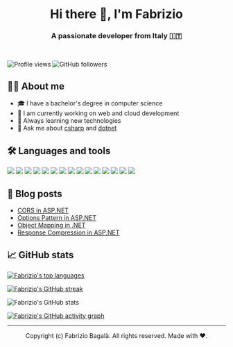 <h1 align="center">Hi there 👋, I'm Fabrizio</h1>
<h3 align="center">A passionate developer from Italy 🇮🇹</h3>

<br/>

![Profile views](https://komarev.com/ghpvc/?username=fabriziobagala&style=for-the-badge)
![GitHub followers](https://img.shields.io/github/followers/fabriziobagala?label=GitHub%20Followers&style=for-the-badge)

## 👨‍💻 About me

- 🎓 I have a bachelor's degree in computer science
- 🔭 I am currently working on web and cloud development
- 🌱 Always learning new technologies
- 💬 Ask me about [csharp](https://github.com/topics/csharp) and [dotnet](https://github.com/topics/dotnet)

## 🛠️ Languages and tools

<!--<a href="https://learn.microsoft.com/en-us/dotnet/csharp/" target="_blank">
  <img align="left" alt="C#" src="https://raw.githubusercontent.com/github/explore/80688e429a7d4ef2fca1e82350fe8e3517d3494d/topics/csharp/csharp.png" width="26px" />
</a>
<a href="https://dotnet.microsoft.com/en-us/" target="_blank">
  <img align="left" alt="Microsoft .NET" src="https://raw.githubusercontent.com/github/explore/93d8a67084f94b2a444e510199a6e7622e5b09a3/topics/dotnet/dotnet.png" width="26px" />
</a>
<a href="https://azure.microsoft.com/en-us/" target="_blank">
  <img align="left" alt="Microsoft Azure" width="26px" src="https://raw.githubusercontent.com/github/explore/eaef8552d8b082ffafe2bfc8a5023d47da904aac/topics/azure/azure.png" />
</a>
<a href="https://visualstudio.microsoft.com/" target="_blank">
  <img align="left" alt="Microsoft Visual Studio" src="https://visualstudio.microsoft.com/wp-content/uploads/2022/10/Visual-Studio_Icon.svg" width="26px" />
</a>
<a href="[https://visualstudio.microsoft.com/](https://code.visualstudio.com/)" target="_blank">
  <img align="left" alt="Microsoft Visual Studio Code" src="https://code.visualstudio.com/apple-touch-icon.png" width="26px" />
</a>
<a href="https://developer.mozilla.org/en-US/docs/Web/HTML" target="_blank">
  <img align="left" alt="HTML5" src="https://raw.githubusercontent.com/github/explore/80688e429a7d4ef2fca1e82350fe8e3517d3494d/topics/html/html.png" width="26px" />
</a>
<a href="https://developer.mozilla.org/en-US/docs/Web/JavaScript" target="_blank">
  <img align="left" alt="JavaScript" src="https://raw.githubusercontent.com/github/explore/80688e429a7d4ef2fca1e82350fe8e3517d3494d/topics/javascript/javascript.png" width="26px" />
</a>
<a href="https://www.mysql.com/" target="_blank">
  <img align="left" alt="MySQL" width="26px" src="https://raw.githubusercontent.com/github/explore/80688e429a7d4ef2fca1e82350fe8e3517d3494d/topics/mysql/mysql.png" />
</a>
<a href="https://www.mongodb.com/" target="_blank">
  <img align="left" alt="MongoDB" width="26px" src="https://raw.githubusercontent.com/devicons/devicon/master/icons/mongodb/mongodb-original.svg" />
</a>
<a href="https://git-scm.com/" target="_blank">
<img align="left" alt="Git" width="26px" src="https://raw.githubusercontent.com/devicons/devicon/master/icons/git/git-original.svg" />
</a>
<a href="https://github.com/" target="_blank">
  <img align="left" alt="GitHub" width="26px" src="https://github.com/fluidicon.png" />
</a>

<br/>
<br/>-->

<!--<p align="left">
  <img src="https://img.shields.io/badge/c%23-179f20?style=for-the-badge&logo=c-sharp&logoColor=white" />
  <img src="https://img.shields.io/badge/.net-512bd4?style=for-the-badge&logo=.net&logoColor=white" />
  <img src="https://img.shields.io/badge/html5-e34f26?style=for-the-badge&logo=html5&logoColor=white" />
  <img src="https://img.shields.io/badge/css3-1572b6?style=for-the-badge&logo=css3&logoColor=white" />
  <img src="https://img.shields.io/badge/javascript-323330?style=for-the-badge&logo=javascript&logoColor=f7df1e" />
  <img src="https://img.shields.io/badge/mysql-4479a1?style=for-the-badge&logo=mysql&logoColor=white" />
  <img src="https://img.shields.io/badge/microsoft%20sql%20server-cc2927?style=for-the-badge&logo=microsoft%20sql%20server&logoColor=white" />
  <img src="https://img.shields.io/badge/mongodb-47a248?style=for-the-badge&logo=mongodb&logoColor=white" />
  <img src="https://img.shields.io/badge/json-323330?style=for-the-badge&logo=json&logoColor=000000" />
  <img src="https://img.shields.io/badge/microsoft%20azure-0078d4?style=for-the-badge&logo=microsoft%20azure&logoColor=white" />
  <img src="https://img.shields.io/badge/git-f05032?style=for-the-badge&logo=git&logoColor=white" />
  <img src="https://img.shields.io/badge/visual%20studio-5c2d91?style=for-the-badge&logo=visual%20studio&logoColor=white" />
  <img src="https://img.shields.io/badge/visual%20studio%20code-007acc?style=for-the-badge&logo=visual%20studio%20code&logoColor=white" />
  <img src="https://img.shields.io/badge/postman-ff6c37?style=for-the-badge&logo=postman&logoColor=white" />
  <img src="https://img.shields.io/badge/github-181717?style=for-the-badge&logo=github&logoColor=white" />
  <img src="https://img.shields.io/badge/gitlab-fc6d26?style=for-the-badge&logo=gitlab&logoColor=white" />
  <img src="https://img.shields.io/badge/sonarqube-4e9bcd?style=for-the-badge&logo=sonarqube&logoColor=white" />
  <img src="https://img.shields.io/badge/jira-0052cc?style=for-the-badge&logo=jira&logoColor=white" />
</p>-->

[![](https://img.shields.io/badge/c%23-179f20?style=for-the-badge&logo=c-sharp&logoColor=white)](https://learn.microsoft.com/en-us/dotnet/csharp/)
[![](https://img.shields.io/badge/.net-512bd4?style=for-the-badge&logo=.net&logoColor=white)](https://dotnet.microsoft.com/en-us/)
[![](https://img.shields.io/badge/html5-e34f26?style=for-the-badge&logo=html5&logoColor=white)](https://developer.mozilla.org/en-US/docs/Web/HTML)
[![](https://img.shields.io/badge/css3-1572b6?style=for-the-badge&logo=css3&logoColor=white)](https://developer.mozilla.org/en-US/docs/Web/CSS)
[![](https://img.shields.io/badge/javascript-323330?style=for-the-badge&logo=javascript&logoColor=f7df1e)](https://developer.mozilla.org/en-US/docs/Web/JavaScript)
[![](https://img.shields.io/badge/mysql-4479a1?style=for-the-badge&logo=mysql&logoColor=white)](https://www.mysql.com/)
[![](https://img.shields.io/badge/microsoft%20sql%20server-cc2927?style=for-the-badge&logo=microsoft%20sql%20server&logoColor=white)](https://www.microsoft.com/en-us/sql-server)
[![](https://img.shields.io/badge/git-f05032?style=for-the-badge&logo=git&logoColor=white)](https://git-scm.com/)
[![](https://img.shields.io/badge/visual%20studio-5c2d91?style=for-the-badge&logo=visual%20studio&logoColor=white)](https://visualstudio.microsoft.com/)
[![](https://img.shields.io/badge/visual%20studio%20code-007acc?style=for-the-badge&logo=visual%20studio%20code&logoColor=white)](https://code.visualstudio.com/)
[![](https://img.shields.io/badge/postman-ff6c37?style=for-the-badge&logo=postman&logoColor=white)](https://www.postman.com/)
[![](https://img.shields.io/badge/github-181717?style=for-the-badge&logo=github&logoColor=white)](https://github.com/)
[![](https://img.shields.io/badge/gitlab-fc6d26?style=for-the-badge&logo=gitlab&logoColor=white)](https://about.gitlab.com/)
[![](https://img.shields.io/badge/sonarqube-4e9bcd?style=for-the-badge&logo=sonarqube&logoColor=white)](https://www.sonarsource.com/products/sonarqube/)
[![](https://img.shields.io/badge/jira-0052cc?style=for-the-badge&logo=jira&logoColor=white)](https://www.atlassian.com/software/jira)

## 📝 Blog posts

- [CORS in ASP.NET](https://dev.to/fabriziobagala/cors-in-aspnet-core-4hl2)
- [Options Pattern in ASP.NET](https://dev.to/fabriziobagala/options-pattern-in-net-2abg)
- [Object Mapping in .NET](https://dev.to/fabriziobagala/object-mapping-in-net-3326)
- [Response Compression in ASP.NET](https://dev.to/fabriziobagala/response-compression-in-aspnet-8ba)

## 📈 GitHub stats

<a href="https://github.com/fabriziobagala/github-readme-stats">
  <img alt="Fabrizio's top languages" src="https://github-readme-stats.vercel.app/api/top-langs/?username=fabriziobagala&langs_count=8&count_private=true&layout=compact&theme=transparent&hide_border=true" />
</a>

<br/>

[![Fabrizio's GitHub streak](http://github-readme-streak-stats.herokuapp.com?user=fabriziobagala&theme=github-dark)](https://git.io/streak-stats)

![Fabrizio's GitHub stats](https://github-readme-stats.vercel.app/api?username=fabriziobagala&show_icons=true&theme=transparent)

[![Fabrizio's GitHub activity graph](https://github-readme-activity-graph.vercel.app/graph?username=fabriziobagala&theme=github)](https://github.com/ashutosh00710/github-readme-activity-graph)

---

<p align="center"> Copyright (c) Fabrizio Bagalà. All rights reserved. Made with ❤️. </p>
